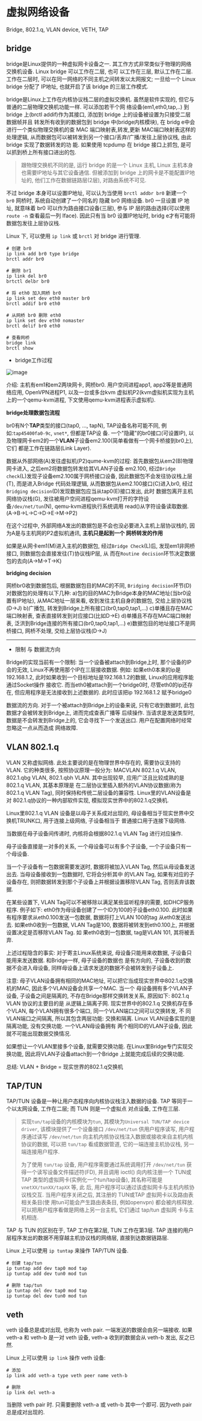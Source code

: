 # 虚拟网络设备

Bridge, 802.1.q, VLAN device, VETH, TAP

## bridge

bridge是Linux提供的一种虚拟网卡设备之一. 其工作方式非常类似于物理的网络交换机设备. Linux bridge 可以工作在二层, 也可
以工作在三层, 默认工作在二层.工作在二层时, 可以在同一网络的不同主机之间转发以太网报文; 一旦给一个 Linux bridge 分配了
IP地址, 也就开启了该 bridge 的三层工作模式.

bridge是Linux上工作在内核协议栈二层的虚拟交换机. 虽然是软件实现的, 但它与普通的二层物理交换机功能一样. 可以添加若干个网
络设备(em1,eth0,tap,..) 到 bridge 上(brctl addif)作为其接口, 添加到 bridge 上的设备被设置为只接受二层数据帧并且
转发所有收到的数据包到 bridge 中(bridge内核模块), 在 bridg e中会进行一个类似物理交换机的查 MAC 端口映射表,转发,更新
MAC端口映射表这样的处理逻辑, 从而数据包可以被转发到另一个接口/丢弃/广播/发往上层协议栈, 由此 bridge 实现了数据转发的功
能. 如果使用 tcpdump 在 bridge 接口上抓包, 是可以抓到桥上所有接口进出的包.

> 跟物理交换机不同的是, 运行 bridge 的是一个 Linux 主机, Linux 主机本身也需要IP地址与其它设备通信. 但被添加到 bridge
上的网卡是不能配置IP地址的, 他们工作在数据链路层(2层), 对路由系统不可见. 

不过 bridge 本身可以设置IP地址, 可以认为当使用 `brctl addbr br0` 新建一个 `br0` 网桥时, 系统自动创建了一个同名的
隐藏 br0 网络设备. br0 一旦设置 IP 地址, 就意味着 br0 可以作为路由接口设备(三层), 参与 IP 层的路由选择(可以使用 `route -n`
查看最后一列 Iface). 因此只有当 br0 设置IP地址时, bridg e才有可能将数据包发往上层协议栈.

Linux 下, 可以使用 `ip link` 或 `brctl` 对 bridge 进行管理.

```
# 创建 br0
ip link add br0 type bridge
brctl addr br0

# 删除 br1
ip link del br0
brtctl delbr br0

# 将 eth0 加入网桥 br0
ip link set dev eth0 master br0
brctl addif br0 eth0

# 从网桥 br0 删除 eth0
ip link set dev eth0 nomaster
brctl delif br0 eth0

# 查看网桥
bridge link
brctl show 
```

- bridge工作过程

![image](/images/net_type_bridge.png)

介绍: 主机有em1和em2两块网卡, 网桥br0.  用户空间进程app1, app2等是普通网络应用, OpenVPN进程P1, 以及一台或多台kvm
虚拟机P2(kvm虚拟机实现为主机上的一个qemu-kvm进程, 下文使用qemu-kvm进程表示虚拟机). 

**bridge处理数据包流程**

br0有N个**TAP**类型的接口(tap0, ..., tapN), TAP设备名称可能不同, 例如:`tap45400fa0-9c`, `vnet*`, 但都是TAP设
备.  一个"隐藏"的br0接口(可设置IP), 以及物理网卡em2的一个**VLAN**子设备em2.100(简单看做有一个网卡桥接到br0上), 它们
都是工作在链路层(Link Layer).

数据从外部网络(A)发往虚拟机(P2)qume-kvm的过程: 首先数据包从em2(B)物理网卡进入, 之后em2将数据包转发给其VLAN子设备
em2.100, 经过`Bridge check`(L)发现子设备em2.100属于网桥接口设备, 因此数据包不会发往协议栈上层(T), 而是进入Bridge
代码处理逻辑, 从而数据包从em2.100接口(C)进入br0, 经过`Bridging decision`(D)发现数据包应当从tap0(E)接口发出, 此时
数据包离开主机网络协议栈(G), 发往被用户空间进程qemu-kvm打开的字符设备`/dev/net/tun`(N), qemu-kvm进程执行系统调用
read()从字符设备读取数据. (A->B->L->C->D->E->M->P2)

在这个过程中, 外部网络A发出的数据包是不会也没必要进入主机上层协议栈的, 因为A是与主机网的P2虚拟机通讯, **主机只是起到一个
网桥转发的作用**

如果是从网卡em1(M)进入主机的数据包, 经过`Bridge Check`(L)后, 发现em1非网桥接口, 则数据包会直接发往(T)协议栈IP层, 从
而在`Routine decision`环节决定数据包的去向(A->M->T->K)


**bridging decision**

网桥br0收到数据包后, 根据数据包目的MAC的不同, `Bridging decision`环节(D)对数据包的处理有以下几种:
a)包的目的MAC为Bridge本身的MAC地址(当br0设置有IP地址), 从MAC地址一层来看, 收到发往主机自身的数据包, 交给上层协议栈(D->J)
b)广播包, 转发到Bridge上所有接口(br0,tap0,tap1,...)
c)单播且存在MAC端口映射表, 查表直接转发到对应接口(比如D->E)
d)单播且不存在MAC端口映射表, 泛洪到Bridge连接的所有接口(br0,tap0,tap1,...)
e)数据包目的地址接口不是网桥接口, 网桥不处理, 交给上层协议栈(D->J)

---

- 限制 与 数据流方向

Bridge的实现当前有一个限制: 当一个设备被attach到Bridge上时, 那个设备的IP会的无效, Linux不再使用那个IP在三层接收数据.
例如: 如果eth0本来的ip是192.168.1.2, 此时如果收到一个目标地址是192.168.1.2的数据, Linux的应用程序能通过Socket操作
接收它. 而当eth0被attach到一个bridge0时, 尽管eth0的ip还存在, 但应用程序是无法接收到上述数据的. 此时应该把ip 192.168.1.2
赋予bridge0

数据流的方向. 对于一个被attach到Bridge上的设备来说, 只有它收到数据时, 此包数据才会被转发到Bridge上, 进而完成查表广播等
后续操作. 当请求是发送类型时, 数据是不会转发到Bridge上的, 它会寻找下一个发送出口. 用户在配置网络时经常忽略这一点从而造成
网络故障.

## VLAN 802.1.q

VLAN 又称虚拟网络. 此处主要说的是在物理世界中存在的, 需要协议支持的VLAN. 它的种类很多, 按照协议原理一般分为: MACVLAN
802.1.q VLAN, 802.1.qbg VLAN, 802.1.qbh VLAN.  其中出现较早, 应用广泛且比较成熟的是802.1.q VLAN, 其基本原理是
在二层协议里插入额外的VLAN协议数据(称为 802.1.q VLAN Tag), 同时保持和传统二层设备的兼容性. Linux里的VLAN设备是对
802.1.q协议的一种内部软件实现, 模拟现实世界中的802.1.q交换机.

Linux里802.1.q VLAN 设备是以母子关系成对出现的, 母设备相当于现实世界中交换机TRUNK口, 用于连接上级网络, 子设备相当于
普通接口用于连接下级网络. 

当数据在母子设备间传递时, 内核将会根据802.1.q VLAN Tag 进行对应操作.

母子设备直接是一对多的关系, 一个母设备可以有多个子设备, 一个子设备只有一个母设备.

当一个子设备有一包数据需要发送时, 数据将被加入VLAN Tag, 然后从母设备发送出去. 当母设备接收到一包数据时, 它将会分析其中
的VLAN Tag, 如果有对应的子设备存在, 则把数据转发到那个子设备上并根据设置移除VLAN Tag, 否则丢弃该数据.

在某些设置下, VLAN Tag可以不被移除以满足某些监听程序的需要, 如DHCP服务程序. 例子如下:
eth0作为母设备创建了一个ID为100的子设备eth0.100. 此时如果有程序要求从eth0.100发送一包数据, 数据将打上VLAN 100的tag
从eth0发送出去. 如果eth0收到一包数据, VLAN Tag是100, 数据将被转发到eth0.100上, 并根据设置决定是否移除VLAN Tag. 如
果eth0收到一包数据, tag是VLAN 101, 其将被丢弃.

上述过程隐含的事实: 对于寄主Linux系统来说, 母设备只能用来收数据, 子设备只能用来发送数据. 和Bridge一样, 母子设备的数据也
是有方向的, 子设备收到的数据不会进入母设备, 同样母设备上请求发送的数据不会被转发到子设备上.

注意: 母子VLAN设备拥有相同的MAC地址, 可以把它当成现实世界中802.1.q交换机的MAC, 因此多个VLAN设备会共享一个MAC. 当一个
母设备拥有多个VLAN子设备, 子设备之间是隔离的, 不存在Bridge那样交换转发关系, 原因如下: 802.1.q VLAN 协议的主要目的是
从逻辑上隔离子网. 现实世界中的802.1.q 交换机存在多个VLAN, 每个VLAN拥有很多个端口, 同一个VLAN端口之间可以交换转发, 不
同VLAN端口之间隔离, 所以其包含两层功能: 交换和隔离. Linux VLAN设备实现的是隔离功能, 没有交换功能. 一个VLAN母设备拥有
两个相同ID的VLAN子设备, 因此就不可能出现数据交换情况. 

如果想让一个VLAN里接多个设备, 就需要交换功能. 在Linux里Bridge专门实现交换功能, 因此将VLAN子设备attach到一个Bridge
上就能完成后续的交换功能. 

总结: VLAN + Bridge = 现实世界的802.1.q交换机

## TAP/TUN

TAP/TUN 设备是一种让用户态程序向内核协议栈注入数据的设备. TAP 等同于一个以太网设备, 工作在二层; 而 TUN 则是一个虚拟点
对点设备, 工作在三层.

> 实现`tun/tap`设备的内核模块为`tun`, 其模块为`Universal TUN/TAP device driver`, 该模块提供了一个设备接口
`/dev/net/tun` 供用户程序读写, 用户程序通过读写 `/dev/net/tun` 向主机内核协议栈注入数据或接收来自主机内核协议的数据,
可以把 `tun/tap` 看成数据管道, 它的一端连接主机协议栈, 另一端连接用户程序.
>
> 为了使用 `tun/tap` 设备, 用户程序需要通过系统调用打开 `/dev/net/tun` 获得一个读写设备文件描述符(FD), 并且调用
ioctl() 向内核注册一个 TUN或TAP 类型的虚拟网卡(实例化一个tun/tap设备), 其名称可能是 `vnetXX/tunXX/tapXX` 等, 此
后, 用户程序可以通过该虚拟网卡与主机内核协议栈交互. 当用户程序关闭之后, 其注册的 TUN或TAP 虚拟网卡以及路由表相关条目(使
用tun可能会产生路由表条目, 例如openvpn) 都会被内核释放. 可以把用户程序看做是网络上另一台主机, 它们通过 tap/tun 虚拟网
卡与主机相连.

TAP 与 TUN 的区别在于, TAP 工作在第2层, TUN 工作在第3层. TAP 连接的用户层程序发出的数据不用穿越主机协议栈的网络层,
直接到达数据链路层.

Linux 上可以使用 `ip tuntap` 来操作 TAP/TUN 设备.

```
# 创建 tap/tun
ip tuntap add dev tap0 mod tap
ip tuntap add dev tun0 mod tun

# 删除 tap/tun
ip tuntap del dev tap0 mod tap
ip tuntap del dev tun0 mod tun
```

## veth

veth 设备总是成对出现, 也称为 veth pair. 一端发送的数据会由另一端接收. 如果 veth-a 和 veth-b 是一对 veth 设备,
veth-a 收到的数据会从 veth-b 发出, 反之已然.

Linux 上可以使用 `ip link` 操作 veth 设备:

```
# 添加
ip link add veth-a type veth peer name veth-b

# 删除
ip link del veth-a
```

当删除 veth pair 时. 只需要删除 veth-a 或 veth-b 其中一个即可. 因为veth pair总是成对出现的.
 